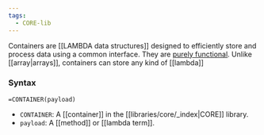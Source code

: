 ```yaml
---
tags:
  - CORE-lib
---
```


Containers are [[LAMBDA data structures]] designed to efficiently store and process data using a common interface. They are [purely functional](https://en.wikipedia.org/wiki/Purely_functional_data_structure). Unlike [[array|arrays]], containers can store any kind of [[lambda]]

### Syntax

```gse
=CONTAINER(payload)
```

- `CONTAINER`: A [[container]] in the [[libraries/core/_index|CORE]] library.
- `payload`: A [[method]] or [[lambda term]].